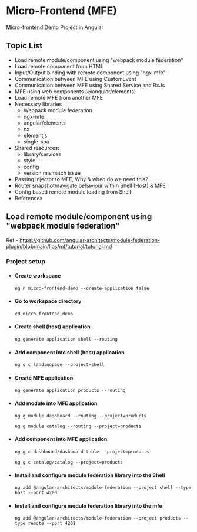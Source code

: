 # Micro-Frontend (MFE)
Micro-frontend Demo Project in Angular

## Topic List
- Load remote module/component using "webpack module federation"
- Load remote component from HTML
- Input/Output binding with remote component using "ngx-mfe"
- Communication between MFE using CustomEvent
- Communication between MFE using Shared Service and RxJs
- MFE using web components (@angular/elements)
- Load remote MFE from another MFE
- Necessary libraries
  - Webpack module federation
  - ngx-mfe
  - angular/elements
  - nx
  - elementjs
  - single-spa
- Shared resources:
  - library/services
  - style
  - config
  - version mismatch issue
- Passing Injector to MFE, Why & when do we need this? 
- Router snapshot/navigate behaviour within Shell (Host) & MFE
- Config based remote module loading from Shell
- References


## Load remote module/component using "webpack module federation"
Ref - https://github.com/angular-architects/module-federation-plugin/blob/main/libs/mf/tutorial/tutorial.md
### Project setup
- #### Create workspace
    `ng n micro-frontend-demo --create-application false`

- #### Go to workspace directory
    `cd micro-frontend-demo`

- #### Create shell (host) application
    `ng generate application shell --routing`

- #### Add component into shell (host) application
    `ng g c landingpage --project=shell`

- #### Create MFE application
    `ng generate application products --routing`

- #### Add module into MFE application
    `ng g module dashboard --routing --project=products`

    `ng g module catalog --routing --project=products`

- #### Add component into MFE application
    `ng g c dashboard/dashboard-table --project=products`

    `ng g c catalog/catalog --project=products`

- #### Install and configure module federation library into the Shell
    `ng add @angular-architects/module-federation --project shell --type host --port 4200`

- #### Install and configure module federation library into the mfe
    `ng add @angular-architects/module-federation --project products --type remote --port 4201`
